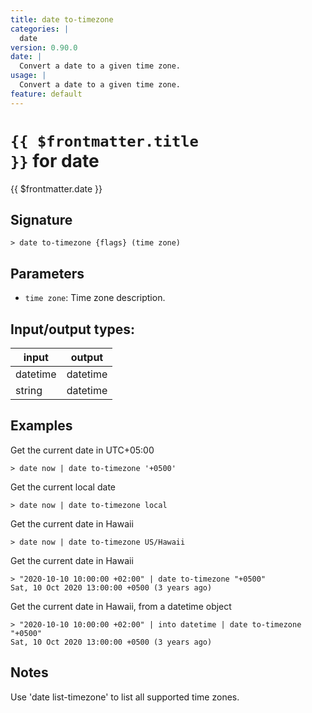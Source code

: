 ```yaml
---
title: date to-timezone
categories: |
  date
version: 0.90.0
date: |
  Convert a date to a given time zone.
usage: |
  Convert a date to a given time zone.
feature: default
---
```

<!-- This file is automatically generated. Please edit the command in https://github.com/nushell/nushell instead. -->

# <code>{{ $frontmatter.title }}</code> for date

<div class='command-title'>{{ $frontmatter.date }}</div>

## Signature

```> date to-timezone {flags} (time zone)```

## Parameters

 -  `time zone`: Time zone description.


## Input/output types:

| input    | output   |
| -------- | -------- |
| datetime | datetime |
| string   | datetime |
## Examples

Get the current date in UTC+05:00
```nu
> date now | date to-timezone '+0500'

```

Get the current local date
```nu
> date now | date to-timezone local

```

Get the current date in Hawaii
```nu
> date now | date to-timezone US/Hawaii

```

Get the current date in Hawaii
```nu
> "2020-10-10 10:00:00 +02:00" | date to-timezone "+0500"
Sat, 10 Oct 2020 13:00:00 +0500 (3 years ago)
```

Get the current date in Hawaii, from a datetime object
```nu
> "2020-10-10 10:00:00 +02:00" | into datetime | date to-timezone "+0500"
Sat, 10 Oct 2020 13:00:00 +0500 (3 years ago)
```

## Notes
Use 'date list-timezone' to list all supported time zones.